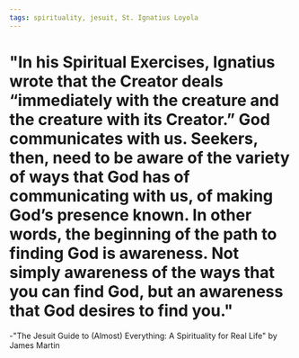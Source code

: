 ```yaml
---
tags: spirituality, jesuit, St. Ignatius Loyola
---
```


# "In his Spiritual Exercises, Ignatius wrote that the Creator deals “immediately with the creature and the creature with its Creator.” God communicates with us. Seekers, then, need to be aware of the variety of ways that God has of communicating with us, of making God’s presence known. In other words, the beginning of the path to finding God is awareness. Not simply awareness of the ways that you can find God, but an awareness that God desires to find you." 

-"The Jesuit Guide to (Almost) Everything: A Spirituality for Real Life" by James Martin 


